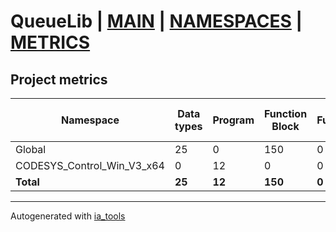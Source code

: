 # QueueLib | [MAIN] | [NAMESPACES] | [METRICS]  

## Project metrics

| Namespace | Data types | Program | Function Block | Function | Class | Lines of code | Lines of comments | Lines in total | Maintainable size |
| --------- | ---------- | ------- | -------------- | -------- | ----- | ------------- | ----------------- | -------------- | ----------------- |
| Global | 25 | 0 | 150 | 0 | 0 | 4125 | 525 |5900 | 5225 |  
| CODESYS_Control_Win_V3_x64 | 0 | 12 | 0 | 0 | 0 | 368 | 97 |575 | 564 |  
| __Total__ | __25__ | __12__ | __150__ | __0__ | __0__ | __4493__ | __622__ | __6475__ | __5789__ |  

---
Autogenerated with [ia_tools](https://github.com/tkucic/ia_tools)  

[MAIN]: ../index_st.md
[NAMESPACES]: ../docs/ns/nsList_st.md
[METRICS]: metrics_st.md
